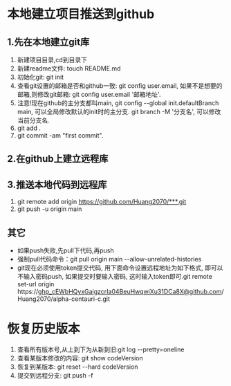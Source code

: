 # 本地建立项目推送到github

## 1.先在本地建立git库
1. 新建项目目录,cd到目录下
2. 新建readme文件: touch README.md
3. 初始化git: git init
4. 查看git设置的邮箱是否和github一致: git config user.email, 如果不是想要的邮箱,则修改git邮箱: git config user.email '邮箱地址'.
5. 注意!现在github的主分支都叫main, git config --global init.defaultBranch main, 可以全局修改默认的init时的主分支. git branch -M '分支名', 可以修改当前分支名.
6. git add .
7. git commit -am "first commit".

## 2.在github上建立远程库

## 3.推送本地代码到远程库
1. git remote add origin https://github.com/Huang2070/***.git
2. git push -u origin main


## 其它
* 如果push失败,先pull下代码,再push
* 强制pull代码命令：git pull origin main --allow-unrelated-histories
* git现在必须使用token提交代码, 用下面命令设置远程地址为如下格式, 即可以不输入密码push, 如果提交时要输入密码, 这时输入token即可.git remote set-url origin https://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@github.com/Huang2070/alpha-centauri-c.git



# 恢复历史版本

1. 查看所有版本号,从上到下为从新到旧:git log --pretty=oneline
2. 查看某版本修改的内容: git show codeVersion
3. 恢复到某版本: git reset --hard codeVersion
4. 提交到远程分支: git push -f

